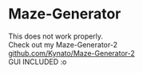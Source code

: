 # Maze-Generator

This does not work properly.  
Check out my Maze-Generator-2   
[github.com/Kynato/Maze-Generator-2](https://github.com/Kynato/Maze-Generator-2 "MazeGen2")   
GUI INCLUDED :o
